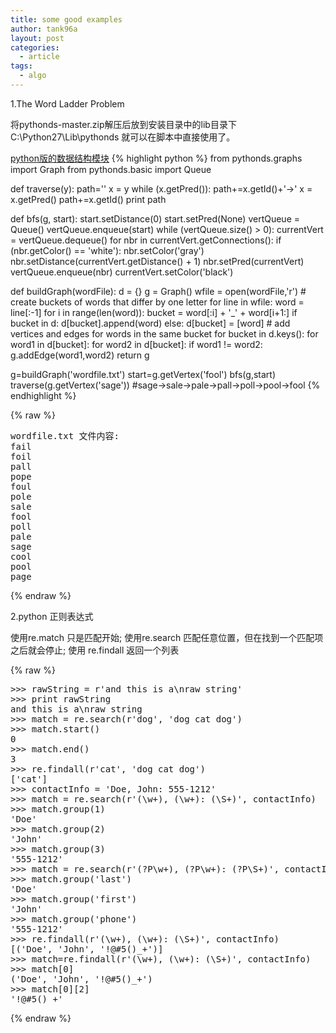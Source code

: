 ```yaml
---
title: some good examples
author: tank96a
layout: post
categories:
  - article
tags:
  - algo
---
```


1.The Word Ladder Problem

将pythonds-master.zip解压后放到安装目录中的lib目录下 C:\Python27\Lib\pythonds 就可以在脚本中直接使用了。

[python版的数据结构模块](https://github.com/bnmnetp/pythonds)
{% highlight python %}
from pythonds.graphs import Graph
from pythonds.basic import Queue

def traverse(y):
    path=''
    x = y
    while (x.getPred()):
        path+=x.getId()+'->'
        x = x.getPred()
    path+=x.getId()
    print path
    
def bfs(g, start):
    start.setDistance(0)
    start.setPred(None)
    vertQueue = Queue()
    vertQueue.enqueue(start)
    while (vertQueue.size() > 0):
        currentVert = vertQueue.dequeue()
        for nbr in currentVert.getConnections():
            if (nbr.getColor() == 'white'):
                nbr.setColor('gray')
                nbr.setDistance(currentVert.getDistance() + 1)
                nbr.setPred(currentVert)
                vertQueue.enqueue(nbr)
        currentVert.setColor('black')

def buildGraph(wordFile):
    d = {}
    g = Graph()
    wfile = open(wordFile,'r')
    # create buckets of words that differ by one letter
    for line in wfile:
        word = line[:-1]
        for i in range(len(word)):
            bucket = word[:i] + '_' + word[i+1:]
            if bucket in d:
                d[bucket].append(word)
            else:
                d[bucket] = [word]
    # add vertices and edges for words in the same bucket
    for bucket in d.keys():
        for word1 in d[bucket]:
            for word2 in d[bucket]:
                if word1 != word2:
                    g.addEdge(word1,word2)
    return g

g=buildGraph('wordfile.txt')
start=g.getVertex('fool')
bfs(g,start)
traverse(g.getVertex('sage'))  #sage->sale->pale->pall->poll->pool->fool
{% endhighlight %}
                
{% raw %}
<pre>
wordfile.txt 文件内容:
fail
foil
pall
pope
foul
pole
sale
fool
poll
pale
sage
cool
pool
page
</pre>
{% endraw %}


2.python 正则表达式

使用re.match  只是匹配开始;
使用re.search 匹配任意位置，但在找到一个匹配项之后就会停止;
使用 re.findall  返回一个列表

{% raw %}
<pre>
>>> rawString = r'and this is a\nraw string'
>>> print rawString
and this is a\nraw string
>>> match = re.search(r'dog', 'dog cat dog')
>>> match.start()
0
>>> match.end()
3
>>> re.findall(r'cat', 'dog cat dog')
['cat']
>>> contactInfo = 'Doe, John: 555-1212'
>>> match = re.search(r'(\w+), (\w+): (\S+)', contactInfo)
>>> match.group(1)
'Doe'
>>> match.group(2)
'John'
>>> match.group(3)
'555-1212'
>>> match = re.search(r'(?P<last>\w+), (?P<first>\w+): (?P<phone>\S+)', contactInfo)
>>> match.group('last')
'Doe'
>>> match.group('first')
'John'
>>> match.group('phone')
'555-1212'
>>> re.findall(r'(\w+), (\w+): (\S+)', contactInfo)
[('Doe', 'John', '!@#5()_+')]
>>> match=re.findall(r'(\w+), (\w+): (\S+)', contactInfo)
>>> match[0]
('Doe', 'John', '!@#5()_+')
>>> match[0][2]
'!@#5()_+'
</pre>
{% endraw %}
